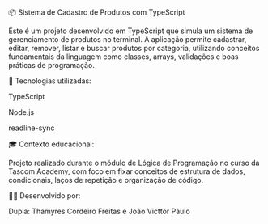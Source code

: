 📦 Sistema de Cadastro de Produtos com TypeScript

Este é um projeto desenvolvido em TypeScript que simula um sistema de gerenciamento de produtos no terminal. A aplicação permite cadastrar, editar, remover, listar e buscar produtos por categoria, utilizando conceitos fundamentais da linguagem como classes, arrays, validações e boas práticas de programação.

🔧 Tecnologias utilizadas:

TypeScript

Node.js

readline-sync

🎓 Contexto educacional:

Projeto realizado durante o módulo de Lógica de Programação no curso da Tascom Academy, com foco em fixar conceitos de estrutura de dados, condicionais, laços de repetição e organização de código.

🧑‍💻 Desenvolvido por:

Dupla: Thamyres Cordeiro Freitas e João Victtor Paulo

